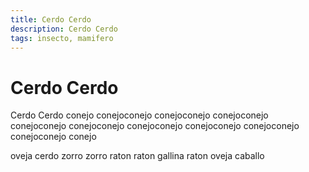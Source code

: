 ```yaml
---
title: Cerdo Cerdo
description: Cerdo Cerdo
tags: insecto, mamifero
---
```


# Cerdo Cerdo

Cerdo Cerdo conejo conejoconejo conejoconejo conejoconejo conejoconejo conejoconejo conejoconejo conejoconejo conejoconejo conejoconejo conejo

oveja cerdo zorro zorro raton raton gallina raton oveja caballo